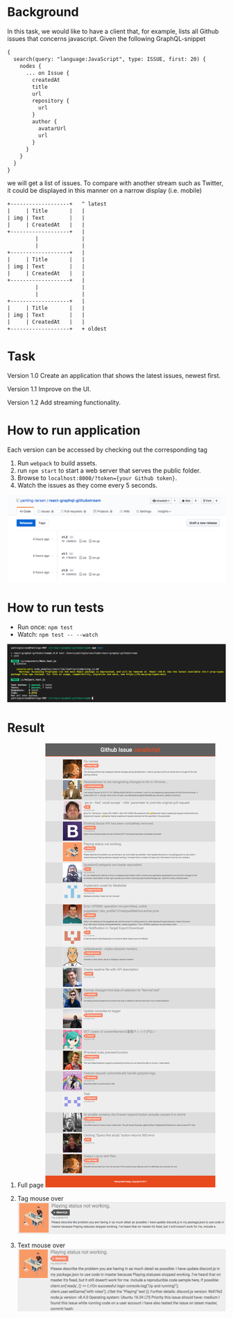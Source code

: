 # Background

In this task, we would like to have a client that, for example, lists all Github issues that concerns javascript. Given the following GraphQL-snippet

```
{
  search(query: "language:JavaScript", type: ISSUE, first: 20) {
    nodes {
      ... on Issue {
        createdAt
        title
        url
        repository {
          url
        }
        author {
          avatarUrl
          url
        }
      }
    }
  }
}
```

we will get a list of issues. To compare with another stream such as Twitter, it could be displayed in this manner on a narrow display (i.e. mobile)

```
+-------------------+   ^ latest
|     | Title       |   |
| img | Text        |   |
|     | CreatedAt   |   |
+-------------------+   |
         |              |
         |              |
+-------------------+   |
|     | Title       |   |
| img | Text        |   |
|     | CreatedAt   |   |
+-------------------+   |
         |              |
         |              |
+-------------------+   |
|     | Title       |   |
| img | Text        |   |
|     | CreatedAt   |   |
+-------------------+   + oldest
```

# Task

Version 1.0
Create an application that shows the latest issues, newest first. 

Version 1.1
Improve on the UI.

Version 1.2
Add streaming functionality.

# How to run application

Each version can be accessed by checking out the corresponding tag

1. Run `webpack` to build assets.
2. run `npm start` to start a web server that serves the public folder.
3. Browse to `localhost:8000/?token={your Github token}`.
4. Watch the issues as they come every 5 seconds.

![screenshot from web](docs/version_tags.png)

# How to run tests

- Run once: `npm test`
- Watch: `npm test -- --watch`

![screenshot from web](docs/unit_tests.png)

# Result

1. Full page
![screenshot from web](docs/web_screenshot.png)

2. Tag mouse over
![screenshot from tag (mouseover)](docs/tag_hover.png)

3. Text mouse over
![screenshot from text (mouseover)](docs/text_hover.png)
